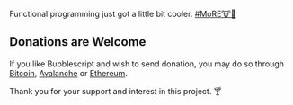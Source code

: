 Functional programming just got a little
bit cooler. [#MoRE🐮🔔](https://youtu.be/cVsQLlk-T0s)

## Donations are Welcome ##

If you like Bubblescript and wish to send
donation, you may do so through
[Bitcoin](BTC:bc1q69pfuaq93kg8zt8wnns8r7qjwkq9alv95zakjs),
[Avalanche](AVAX:0x94506571776A4F292883F2D86f40D583097F1Ccc)
or
[Ethereum](ETH:0x94506571776A4F292883F2D86f40D583097F1Ccc).

Thank you for your support and interest in
this project. 🍸
